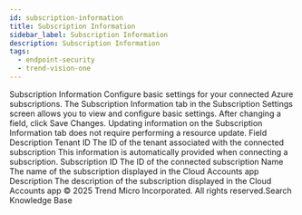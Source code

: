 ```yaml
---
id: subscription-information
title: Subscription Information
sidebar_label: Subscription Information
description: Subscription Information
tags:
  - endpoint-security
  - trend-vision-one
---
```


 Subscription Information Configure basic settings for your connected Azure subscriptions. The Subscription Information tab in the Subscription Settings screen allows you to view and configure basic settings. After changing a field, click Save Changes. Updating information on the Subscription Information tab does not require performing a resource update. Field Description Tenant ID The ID of the tenant associated with the connected subscription This information is automatically provided when connecting a subscription. Subscription ID The ID of the connected subscription Name The name of the subscription displayed in the Cloud Accounts app Description The description of the subscription displayed in the Cloud Accounts app © 2025 Trend Micro Incorporated. All rights reserved.Search Knowledge Base